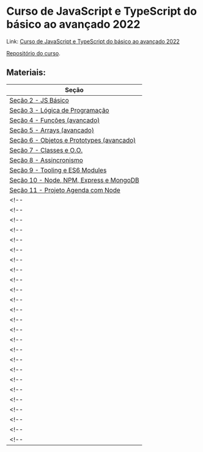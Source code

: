 # Curso de JavaScript e TypeScript do básico ao avançado 2022

Link: [Curso de JavaScript e TypeScript do básico ao avançado 2022](https://www.udemy.com/course/curso-de-javascript-moderno-do-basico-ao-avancado/)

[Repositório do curso](https://github.com/luizomf/curso-js).

## Materiais:

| Seção |
| --- |
| [Seção 2 - JS Básico](/curso-js-ts/sec-2-js-basico/) |
| [Seção 3 - Lógica de Programação](/curso-js-ts/sec-3-logica-prog/) |
| [Seção 4 - Funções (avancado)](/curso-js-ts/sec-4-funcoes/) |
| [Seção 5 - Arrays (avancado)](/curso-js-ts/sec-5-arrays/) |
| [Seção 6 - Objetos e Prototypes (avancado)](/curso-js-ts/sec-6-objetos/) |
| [Seção 7 - Classes e O.O.](/curso-js-ts/sec-7-classes/) |
| [Seção 8 - Assincronismo](/curso-js-ts/sec-8-assincrono/) |
| [Seção 9 - Tooling e ES6 Modules](/curso-js-ts/sec-9-tooling-modules/) |
| [Seção 10 - Node, NPM, Express e MongoDB](/curso-js-ts/sec-10-npm-node/) |
| [Seção 11 - Projeto Agenda com Node](/curso-js-ts/sec-11-agenda/) |
<!-- | [Seção 12 - Linux, Deploy e SSH](/curso-js-ts/sec-12-linux-deploy-SSH/) | -->
<!-- | [Seção 13 - API REST](/curso-js-ts/sec-13-api-rest/) | -->
<!-- | [Seção 14 - React - Class Components](/curso-js-ts/sec-14-react-class/) | -->
<!-- | [Seção 15 - React - Redux](/curso-js-ts/sec-15-react-redux/) | -->
<!-- | [Seção 16 - React Router Dom V6](/curso-js-ts/sec-16-react-router-dom/) | -->
<!-- | [Seção 17 - Regex](/curso-js-ts/sec-17-regex/) | -->
<!-- | [Seção 18 - TypeScript - Instação](/curso-js-ts/sec-18-ts/) | -->
<!-- | [Seção 19 - TypeScript - Tipos Básicos](/curso-js-ts/sec-19-ts-tipos-basicos/) | -->
<!-- | [Seção 20 - TypeScript - Classes e Interfaces](/curso-js-ts/sec-20-ts-classes-interfaces/) | -->
<!-- | [Seção 21 - TypeScript - Tipos Avançados](/curso-js-ts/sec-21-ts-tipos-avancados/) | -->
<!-- | [Seção 22 - TypeScript - Generics](/curso-js-ts/sec-22-ts-generics/) | -->
<!-- | [Seção 23 - TypeScript - Decorators](/curso-js-ts/sec-23-ts-decorators/) | -->
<!-- | [Seção 24 - TypeScript - Namespaces e Modules](/curso-js-ts/sec-24-ts-namespace-modules/) | -->
<!-- | [Seção 25 - TypeScript - SOLID](/curso-js-ts/sec-25-ts-solid/) | -->
<!-- | [Seção 26 - **TypeScript** - Testes com Jest](/curso-js-ts/sec-26-ts-testes-jest/) | -->
<!-- | [Seção 27 - TypeScript e React - Pomodoro App](/curso-js-ts/sec-27-ts-react-pomodoro/) | -->
<!-- | [Seção 28 - TypeScript - Design Patterns](/curso-js-ts/sec-28-ts-design-patterns/) | -->
<!-- | [Seção 29 - NextJS](/curso-js-ts/sec-29-nextjs/) | -->
<!-- | [Seção 30 - Deploy NextJS](/curso-js-ts/sec-30-deploy-nextjs/) | -->
<!-- | [Seção 31 - SQL](/curso-js-ts/sec-31-sql/) | -->
<!-- | [Seção 32 - Knex.js](/curso-js-ts/sec-32-knexjs/) | -->
<!-- | [Seção 34 - HTML e CSS - Landing Page](/curso-js-ts/sec-34-landing page/) | -->
<!-- | [Seção 35 - Comandos Linux](/curso-js-ts/sec-35-landing page/) | -->
<!-- | [Seção 37 - Bônus](/curso-js-ts/sec-37-bonus/) | -->
<!-- | []() | -->
